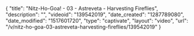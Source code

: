 {
    "title": "Nitz-Ho-Goa! - 03 - Astreveta - Harvesting Fireflies",
    "description": "",
    "videoid": "139542019",
    "date_created": "1287789080",
    "date_modified": "1517601720",
    "type": "captivate",
    "layout": "video",
    "url": "\/v\/nitz-ho-goa-03-astreveta-harvesting-fireflies\/139542019"
}